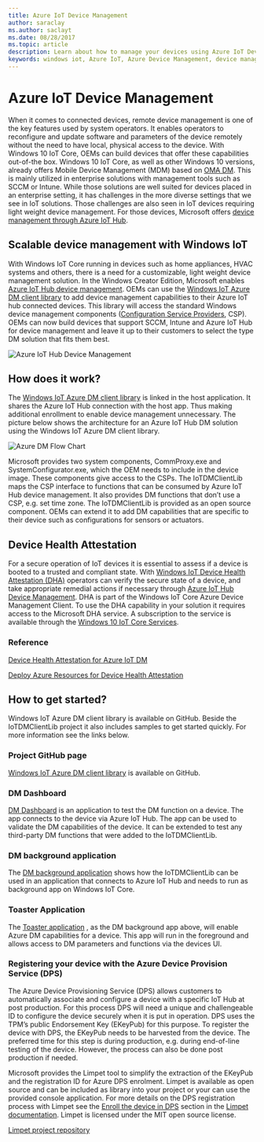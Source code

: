 ```yaml
---
title: Azure IoT Device Management
author: saraclay
ms.author: saclayt
ms.date: 08/28/2017
ms.topic: article
description: Learn about how to manage your devices using Azure IoT Device Management and Windows IoT.
keywords: windows iot, Azure IoT, Azure Device Management, device management
---
```


# Azure IoT Device Management

When it comes to connected devices, remote device management is one of the key features used by system operators. It enables operators to reconfigure and update software and parameters of the device remotely without the need to have local, physical access to the device. With Windows 10 IoT Core, OEMs can build devices that offer these capabilities out-of-the box. Windows 10 IoT Core, as well as other Windows 10 versions, already offers Mobile Device Management (MDM) based on [OMA DM](https://en.wikipedia.org/wiki/OMA_Device_Management). This is mainly utilized in enterprise solutions with management tools such as SCCM or Intune. While those solutions are well suited for devices placed in an enterprise setting, it has challenges in the more diverse settings that we see in IoT solutions. Those challenges are also seen in IoT devices requiring light weight device management. For those devices, Microsoft offers [device management through Azure IoT Hub](https://docs.microsoft.com/en-us/azure/iot-hub/iot-hub-device-management-overview).

## Scalable device management with Windows IoT

With Windows IoT Core running in devices such as home appliances, HVAC systems and others, there is a need for a customizable, light weight device management solution. In the Windows Creator Edition, Microsoft enables [Azure IoT Hub device management](https://docs.microsoft.com/en-us/azure/iot-hub/iot-hub-device-management-overview). OEMs can use the [Windows IoT Azure DM client library](https://aka.ms/iot-core-azure-dm-client) to add device management capabilities to their Azure IoT hub connected devices. This library will access the standard Windows device management components ([Configuration Service Providers](https://msdn.microsoft.com/en-us/windows/hardware/commercialize/customize/mdm/configuration-service-provider-reference), CSP).  OEMs can now build devices that support SCCM, Intune and Azure IoT Hub for device management and leave it up to their customers to select the type DM solution that fits them best. 

![Azure IoT Hub Device Management](../media/AzureIoTDM/azureDM.PNG)

## How does it work?

The [Windows IoT Azure DM client library](https://aka.ms/iot-core-azure-dm-client) is linked in the host application. It shares the Azure IoT Hub connection with the host app. Thus making additional enrollment to enable device management unnecessary. The picture below shows the architecture for an Azure IoT Hub DM solution using the Windows IoT Azure DM client library. 

![Azure DM Flow Chart](../media/AzureIoTDM/flowChartAzureDM.PNG)

Microsoft provides two system components, CommProxy.exe and SystemConfigurator.exe, which the OEM needs to include in the device image. These components give access to the CSPs. The IoTDMClientLib maps the CSP interface to functions that can be consumed by Azure IoT Hub device management. It also provides DM functions that don’t use a CSP, e.g. set time zone. The IoTDMClientLib is provided as an open source component. OEMs can extend it to add DM capabilities that are specific to their device such as configurations for sensors or actuators. 

## Device Health Attestation
For a secure operation of IoT devices it is essential to assess if a device is booted to a trusted and compliant state. With [Windows IoT Device Health Attestation (DHA)](https://github.com/ms-iot/iot-core-azure-dm-client/blob/master/docs/device-health-attestation.md) operators can verify the secure state of a device, and take appropriate remedial actions if necessary through [Azure IoT Hub Device Management](https://github.com/ms-iot/iot-core-azure-dm-client/blob/master/README.md). DHA is part of the Windows IoT Core Azure Device Management Client. To use the DHA capability in your solution it requires access to the Microsoft DHA service. A subscription to the service is available through the [Windows 10 IoT Core Services](https://docs.microsoft.com/en-us/windows-hardware/manufacture/iot/iotcoreservicesoverview).

### Reference
[Device Health Attestation for Azure IoT DM](https://github.com/ms-iot/iot-core-azure-dm-client/blob/master/docs/device-health-attestation.md)

[Deploy Azure Resources for Device Health Attestation](https://github.com/ms-iot/iot-core-azure-dm-client/blob/master/docs/dha-deploy.md#deploy-azure-resources-for-device-health-attestation)


## How to get started?

Windows IoT Azure DM client library is available on GitHub. Beside the IoTDMClientLib project it also includes samples to get started quickly. For more information see the links below.

### Project GitHub page

[Windows IoT Azure DM client library](https://aka.ms/iot-core-azure-dm-client) is available on GitHub.

### DM Dashboard

[DM Dashboard](https://aka.ms/iot-core-azure-dm-client-dashboard) is an application to test the DM function on a device. The app connects to the device via Azure IoT Hub. The app can be used to validate the DM capabilities of the device. It can be extended to test any third-party DM functions that were added to the IoTDMClientLib.

### DM background application

The [DM background application](https://aka.ms/iot-core-azure-dm-client-backgroundapp) shows how the IoTDMClientLib can be used in an application that connects to Azure IoT Hub and needs to run as background app on Windows IoT Core. 

### Toaster Application

The [Toaster application](https://aka.ms/iot-core-azure-dm-client-toasterapp) , as the DM background app above, will enable Azure DM capabilities for a device. This app will run in the foreground and allows access to DM parameters and functions via the devices UI. 

### Registering your device with the Azure Device Provision Service (DPS) 

The Azure Device Provisioning Service (DPS) allows customers to automatically associate and configure a device with a specific IoT Hub at post production. For this process DPS will need a unique and challengeable ID to configure the device securely when it is put in operation. DPS uses the TPM’s public Endorsement Key (EKeyPub) for this purpose. To register the device with DPS, the EKeyPub needs to be harvested from the device. The preferred time for this step is during production, e.g. during end-of-line testing of the device. However, the process can also be done post production if needed.

Microsoft provides the Limpet tool to simplify the extraction of the EKeyPub and the registration ID for Azure DPS enrolment. Limpet is available as open source and can be included as library into your project or your can use the provided console application. For more details on the DPS registration process with Limpet see the [Enroll the device in DPS](https://github.com/ms-iot/windows-iot-azure-dm-standalone-client/blob/master/docs/limpet/limpet.md#setup-azure-cloud-resources) section in the [Limpet documentation](https://github.com/ms-iot/azure-dm-client/blob/master/docs/limpet.md). Limpet is licensed under the MIT open source license.

  [Limpet project repository](https://github.com/ms-iot/azure-dm-client)
  
  

